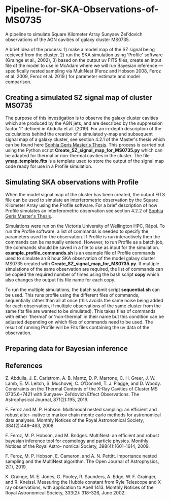# Pipeline-for-SKA-Observations-of-MS0735
A pipeline to simulate Square Kilometer Array Sunyaev Zel'dovich observations of the AGN cavities of galaxy cluster MS0735. 

A brief idea of the process: 1) make a model map of the SZ signal being recieved from the cluster, 2) run the SKA simulation using 'Profile' software (Grainge et al., 2002), 3) based on the output uv FITS files, create an input file of the model to use in McAdam where we will run Bayesian inference — specifically nested sampling via MultiNest (Feroz and Hobson 2008, Feroz et al. 2009, Feroz et al. 2019.) for parameter estimate and model comparison.

## Creating a simulated SZ signal map of cluster MS0735
The purpose of this investigation is to observe the galaxy cluster cavities which are produced by the AGN jets, and are described by the suppression factor 'f' defined in Abdulla et al. (2019). For an in-depth description of the calculations behind the creation of a simulated y-map and subsequent signal map of a galaxy cluster, see section 4.2.1 of the Master's thesis which can be found here [Sophia Geris Master's Thesis](https://vuw-my.sharepoint.com/:b:/g/personal/gerisso_staff_vuw_ac_nz1/Ed5ZLI0h3r1DmTRMXnmXU3wBA6ukzjePt2zDtwWFgKZh9g?e=fAg5I5). This process is carried out using the Python script **Create_SZ_signal_map_for_MS0735.py** which can be adapted for thermal or non-thermal cavities in the cluster. The file **ymap_template.fits** is a template used to store the output of the signal map code ready for use in a Profile simulation. 

## Simulating SKA observations with Profile
When the model signal map of the cluster has been created, the output FITS file can be used to simulate an interferometric observation by the Square Kilometer Array using the Profile software. For a brief description of how Profile simulates an interferometric observation see section 4.2.2 of [Sophia Geris Master's Thesis](https://vuw-my.sharepoint.com/:b:/g/personal/gerisso_staff_vuw_ac_nz1/Ed5ZLI0h3r1DmTRMXnmXU3wBA6ukzjePt2zDtwWFgKZh9g?e=fAg5I5). 

Simulations were run on the Victoria University of Wellington HPC, Rāpoi. To run the Profile software, a list of commands is needed to specify the parameters used for the observation. If Profile is run interactively then the commands can be manually entered. However, to run Profile as a batch job, the commands should be saved in a file to use as input for the simulation. **example_profile_commands.sh** is an example file of Profile commands used to simulate an 8 hour SKA observation of the model galaxy cluster MS0735 created with **Create_SZ_signal_map_for_MS0735.py**. If multiple simulations of the same observation are required, the list of commands can be copied the required number of times using the bash script **copy** which also changes the output fits file name for each copy.

To run the multiple simulations, the batch submit script **sequential.sh** can be used. This runs profile using the different files of commands, sequentially rather than all at once (this avoids the same noise being added for each observation, if multiple observations of the same cluster from the same fits file are wanted to be simulated). This takes files of commands with either 'thermal' or 'non-thermal' in their name but this condition can be adjusted depending on which files of commands need to be used. The result of running Profile will be Fits files containing the uv data of the observation.

## Preparing data for Bayesian inference

## References
Z. Abdulla, J. E. Carlstrom, A. B. Mantz, D. P. Marrone, C. H. Greer, J. W. Lamb, E. M. Leitch, S. Muchovej, C. O’Donnell, T. J. Plagge, and D. Woody. Constraints on the Thermal Contents of the X-Ray Cavities of Cluster MS 0735.6+7421 with Sunyaev- Zel’dovich Effect Observations. The Astrophysical Journal, 871(2):195, 2019.

F. Feroz and M. P. Hobson. Multimodal nested sampling: an efficient and robust alter- native to markov chain monte carlo methods for astronomical data analyses. Monthly Notices of the Royal Astronomical Society, 384(2):449–463, 2008.

F. Feroz, M. P. Hobson, and M. Bridges. MultiNest: an efficient and robust bayesian inference tool for cosmology and particle physics. Monthly Notices of the Royal Astro- nomical Society, 398(4):1601–1614, 2009.

F. Feroz, M. P. Hobson, E. Cameron, and A. N. Pettitt. Importance nested sampling and the MultiNest algorithm. The Open Journal of Astrophysics, 2(1), 2019.

K. Grainge, M. E. Jones, G. Pooley, R. Saunders, A. Edge, W. F. Grainger, and R. Kneissl. Measuring the Hubble constant from Ryle Telescope and X-ray observations, with application to Abell 1413. Monthly Notices of the Royal Astronomical Society, 333(2): 318–326, June 2002.
